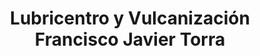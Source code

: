 ---
title: "Lubricentro y Vulcanización Francisco Javier Torra"
url: /providencia/lubricentro-y-vulcanizacion-francisco-javier-torra/
shop: reparación de automóviles
---
